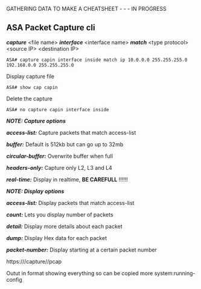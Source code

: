 
GATHERING DATA TO MAKE A CHEATSHEET - - - IN PROGRESS


## ASA Packet Capture cli ##

***capture*** \<file name\> ***interface*** \<interface name\> ***match*** \<type protocol\> \<source IP\> \<destination IP\>
```
ASA# capture capin interface inside match ip 10.0.0.0 255.255.255.0 192.168.0.0 255.255.255.0
```
Display capture file
```
ASA# show cap capin
```
Delete the capture
```
ASA# no capture capin interface inside
```

***NOTE: Capture options***

***access-list:*** Capture packets that match access-list

***buffer:*** Default is 512kb but can go up to 32mb

***circular-buffer:*** Overwrite buffer when full

***headers-only:*** Capture only L2, L3 and L4

***real-time:*** Display in realtime, **BE CAREFULL** !!!!!!


***NOTE: Display options***

***access-list:*** Display packets that match access-list

***count:*** Lets you display number of packets

***detail:*** Display more details about each packet

***dump:*** Display Hex data for each packet

***packet-number:*** Display starting at a certain packet number


  https://<ip address of asa>/capture/<capname>/pcap


Outut in format showing everything so can be copied
more system:running-config

